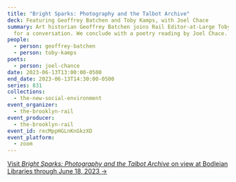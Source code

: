 ```yaml
---
title: "Bright Sparks: Photography and the Talbot Archive"
deck: Featuring Geoffrey Batchen and Toby Kamps, with Joel Chace
summary: Art historian Geoffrey Batchen joins Rail Editor-at-Large Toby Kamps
  for a conversation. We conclude with a poetry reading by Joel Chace.
people:
  - person: geoffrey-batchen
  - person: toby-kamps
poets:
  - person: joel-chance
date: 2023-06-13T13:00:00-0500
end_date: 2023-06-13T14:30:00-0500
series: 831
collections:
  - the-new-social-environment
event_organizer:
  - the-brooklyn-rail
event_producer:
  - the-brooklyn-rail
event_id: recMppHGLnKnGkzXD
event_platform:
  - zoom
---
```

[V﻿isit *Bright Sparks: Photography and the Talbot Archive* on view at Bodleian Libraries through June 18, 2023 →](https://visit.bodleian.ox.ac.uk/brightsparks)